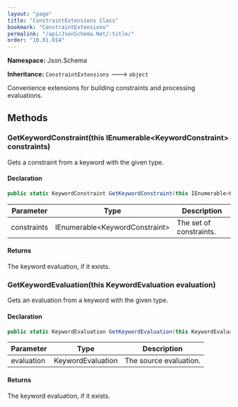 ```yaml
---
layout: "page"
title: "ConstraintExtensions Class"
bookmark: "ConstraintExtensions"
permalink: "/api/JsonSchema.Net/:title/"
order: "10.01.014"
---
```

**Namespace:** Json.Schema

**Inheritance:**
`ConstraintExtensions`
 🡒 
`object`

Convenience extensions for building constraints and processing evaluations.

## Methods

### GetKeywordConstraint(this IEnumerable\<KeywordConstraint\> constraints)

Gets a constraint from a keyword with the given type.

#### Declaration

```c#
public static KeywordConstraint GetKeywordConstraint(this IEnumerable<KeywordConstraint> constraints)
```

| Parameter | Type | Description |
|---|---|---|
| constraints | IEnumerable\<KeywordConstraint\> | The set of constraints. |


#### Returns

The keyword evaluation, if it exists.

### GetKeywordEvaluation(this KeywordEvaluation evaluation)

Gets an evaluation from a keyword with the given type.

#### Declaration

```c#
public static KeywordEvaluation GetKeywordEvaluation(this KeywordEvaluation evaluation)
```

| Parameter | Type | Description |
|---|---|---|
| evaluation | KeywordEvaluation | The source evaluation. |


#### Returns

The keyword evaluation, if it exists.

